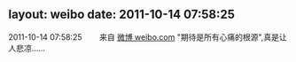 layout: weibo
date: 2011-10-14 07:58:25
---
<meta name="referrer" content="no-referrer" />

2011-10-14 07:58:25  &nbsp;&nbsp;&nbsp;&nbsp;&nbsp;&nbsp; 来自 <a href="http://weibo.com/" rel="nofollow">微博 weibo.com</a>
"期待是所有心痛的根源",真是让人悲凉…… ​​​
